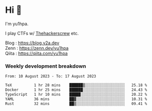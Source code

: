 # Hi 👋

I'm yu1hpa.

I play CTFs w/ [Thehackerscrew](https://www.thehackerscrew.team/) etc.

Blog : https://blog.y2a.dev  
Zenn : https://zenn.dev/yu1hpa  
Qiita : https://qiita.com/yu1hpa  

### Weekly development breakdown

<!--START_SECTION:waka-->

```txt
From: 10 August 2023 - To: 17 August 2023

TeX          1 hr 28 mins    ██████▒░░░░░░░░░░░░░░░░░░   25.18 %
Docker       1 hr 25 mins    ██████░░░░░░░░░░░░░░░░░░░   24.43 %
TypeScript   1 hr 10 mins    █████░░░░░░░░░░░░░░░░░░░░   20.22 %
YAML         36 mins         ██▓░░░░░░░░░░░░░░░░░░░░░░   10.31 %
Rust         32 mins         ██▒░░░░░░░░░░░░░░░░░░░░░░   09.41 %
```

<!--END_SECTION:waka-->

